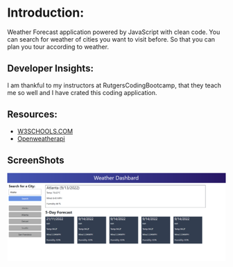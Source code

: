 # Introduction:

Weather Forecast application powered by JavaScript with clean code. You can search for weather of cities you want to visit before. So that you can plan you tour according to weather.



## Developer Insights:

I am thankful to my instructors at RutgersCodingBootcamp, that they teach me so well and I have crated this coding application.

## Resources:

-   [W3SCHOOLS.COM](https://www.w3schools.com/)
-   [Openweatherapi](https://openweathermap.org/)

## ScreenShots


![](media/f07101b18a965f729d4ee4de9239f5e7.png)
